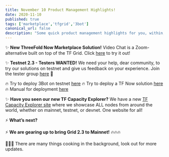 ```yaml
---
title: November 10 Product Management Highlights!
date: 2020-11-10
published: true
tags: ['marketplace','tfgrid','3bot']
canonical_url: false
description: "Some quick product management highlights for you, within, & a major thank you to everyone working so hard on these products and solutions every day!"
---
```


✨ **New ThreeFold Now Marketplace Solution!**
Video Chat is a Zoom-alternative built on top of the TF Grid. Click [here](https://marketplace.threefold.io/marketplace/#/solutions/meetings) to try it out!

✨ **Testnet 2.3 - Testers WANTED!**
We need your help, dear community, to try our solutions on testnet and give us feedback on your experience. Join the tester group [here](https://t.me/joinchat/TSI25Ee-RcQaOmieYJ9Yyg) 💪

🔥 Try to deploy 3Bot on testnet [here](http://deploy3bot.testnet.grid.tf/)
🔥 Try to deploy a TF Now solution [here](http://marketplace.threefold.io/)
🔥 Manual for deployment [here](http://manual.threefold.io/)

✨ **Have you seen our new TF Capacity Explorer?**
We have a new [TF Capacity Explorer site](http://explorer.threefold.io/) where we showcase ALL nodes from around the world, whether on mainnet, testnet, or devnet. One website for all!

⚡️ **What’s next?**

⚡️ **We are gearing up to bring Grid 2.3 to Mainnet!** 🔥🔥🔥

🥘🥘🥘 There are many things cooking in the background, look out for more updates.

